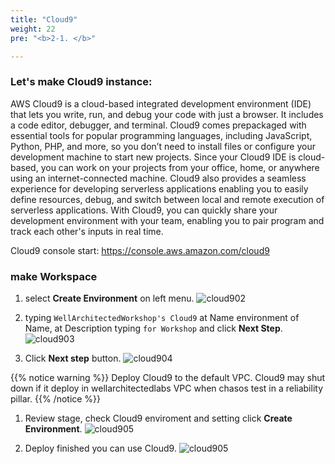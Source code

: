 ```yaml
---
title: "Cloud9"
weight: 22
pre: "<b>2-1. </b>"

---
```


### Let's make Cloud9 instance:

AWS Cloud9 is a cloud-based integrated development environment (IDE) that lets you write, run, and debug your code with just a browser. It includes a code editor, debugger, and terminal. Cloud9 comes prepackaged with essential tools for popular programming languages, including JavaScript, Python, PHP, and more, so you don’t need to install files or configure your development machine to start new projects. Since your Cloud9 IDE is cloud-based, you can work on your projects from your office, home, or anywhere using an internet-connected machine. Cloud9 also provides a seamless experience for developing serverless applications enabling you to easily define resources, debug, and switch between local and remote execution of serverless applications. With Cloud9, you can quickly share your development environment with your team, enabling you to pair program and track each other's inputs in real time.

Cloud9 console start: https://console.aws.amazon.com/cloud9

### make Workspace 
1. select **Create Environment** on left menu. 
![cloud902](/images/setup/cloud9-create-environment.png)

1. typing `WellArchitectedWorkshop's Cloud9` at Name environment of Name, at Description typing `for Workshop` and click **Next Step**.
![cloud903](/images/setup/cloud9-name-environment.png)

1. Click **Next step** button. 
![cloud904](/images/setup/cloud9-configure-setting.png)

{{% notice warning %}}
Deploy Cloud9 to the default VPC. Cloud9 may shut down if it deploy in wellarchitectedlabs VPC when chasos test in a reliability pillar.
{{% /notice %}}

1. Review stage, check Cloud9 enviroment and setting click **Create Environment**. 
![cloud905](/images/setup/cloud9-review.png)

1. Deploy finished you can use Cloud9. 
![cloud905](/images/setup/cloud9-settig-fin.png)



